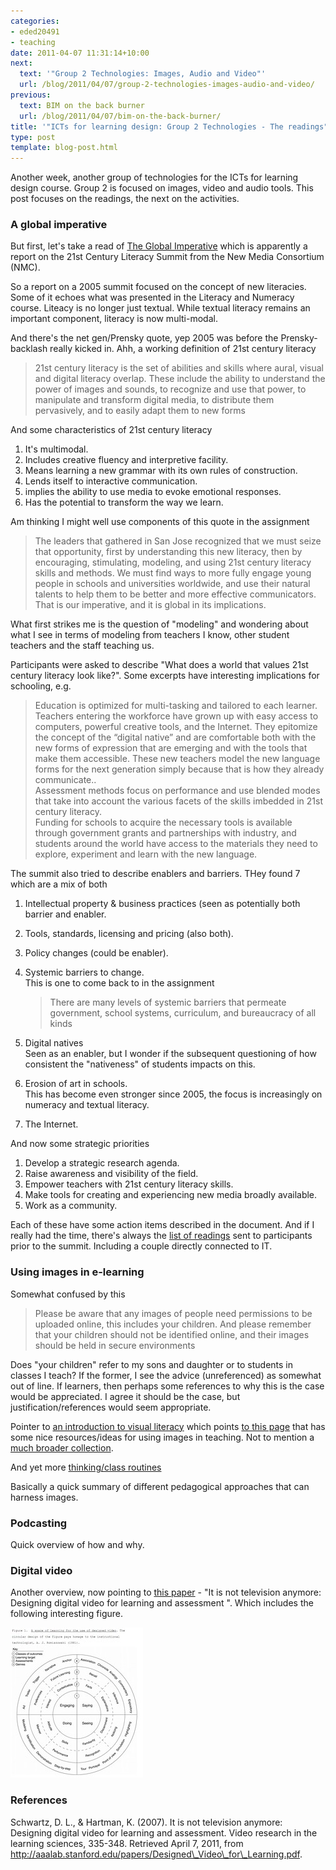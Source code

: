 ```yaml
---
categories:
- eded20491
- teaching
date: 2011-04-07 11:31:14+10:00
next:
  text: '"Group 2 Technologies: Images, Audio and Video"'
  url: /blog/2011/04/07/group-2-technologies-images-audio-and-video/
previous:
  text: BIM on the back burner
  url: /blog/2011/04/07/bim-on-the-back-burner/
title: '"ICTs for learning design: Group 2 Technologies - The readings"'
type: post
template: blog-post.html
---
```

Another week, another group of technologies for the ICTs for learning design course. Group 2 is focused on images, video and audio tools. This post focuses on the readings, the next on the activities.

### A global imperative

But first, let's take a read of [The Global Imperative](http://archive.nmc.org/pdf/Global_Imperative.pdf) which is apparently a report on the 21st Century Literacy Summit from the New Media Consortium (NMC).

So a report on a 2005 summit focused on the concept of new literacies. Some of it echoes what was presented in the Literacy and Numeracy course. Liteacy is no longer just textual. While textual literacy remains an important component, literacy is now multi-modal.

And there's the net gen/Prensky quote, yep 2005 was before the Prensky-backlash really kicked in. Ahh, a working definition of 21st century literacy

> 21st century literacy is the set of abilities and skills where aural, visual and digital literacy overlap. These include the ability to understand the power of images and sounds, to recognize and use that power, to manipulate and transform digital media, to distribute them pervasively, and to easily adapt them to new forms

And some characteristics of 21st century literacy

1. It's multimodal.
2. Includes creative fluency and interpretive facility.
3. Means learning a new grammar with its own rules of construction.
4. Lends itself to interactive communication.
5. implies the ability to use media to evoke emotional responses.
6. Has the potential to transform the way we learn.

Am thinking I might well use components of this quote in the assignment

> The leaders that gathered in San Jose recognized that we must seize that opportunity, first by understanding this new literacy, then by encouraging, stimulating, modeling, and using 21st century literacy skills and methods. We must find ways to more fully engage young people in schools and universities worldwide, and use their natural talents to help them to be better and more effective communicators. That is our imperative, and it is global in its implications.

What first strikes me is the question of "modeling" and wondering about what I see in terms of modeling from teachers I know, other student teachers and the staff teaching us.

Participants were asked to describe "What does a world that values 21st century literacy look like?". Some excerpts have interesting implications for schooling, e.g.

> Education is optimized for multi-tasking and tailored to each learner.  
> Teachers entering the workforce have grown up with easy access to computers, powerful creative tools, and the Internet. They epitomize the concept of the “digital native” and are comfortable both with the new forms of expression that are emerging and with the tools that make them accessible. These new teachers model the new language forms for the next generation simply because that is how they already communicate..  
> Assessment methods focus on performance and use blended modes that take into account the various facets of the skills imbedded in 21st century literacy.  
> Funding for schools to acquire the necessary tools is available through government grants and partnerships with industry, and students around the world have access to the materials they need to explore, experiment and learn with the new language.

The summit also tried to describe enablers and barriers. THey found 7 which are a mix of both

1. Intellectual property & business practices (seen as potentially both barrier and enabler.
2. Tools, standards, licensing and pricing (also both).
3. Policy changes (could be enabler).
4. Systemic barriers to change.  
    This is one to come back to in the assignment
    
    > There are many levels of systemic barriers that permeate government, school systems, curriculum, and bureaucracy of all kinds
    
5. Digital natives  
    Seen as an enabler, but I wonder if the subsequent questioning of how consistent the "nativeness" of students impacts on this.
6. Erosion of art in schools.  
    This has become even stronger since 2005, the focus is increasingly on numeracy and textual literacy.
7. The Internet.

And now some strategic priorities

1. Develop a strategic research agenda.
2. Raise awareness and visibility of the field.
3. Empower teachers with 21st century literacy skills.
4. Make tools for creating and experiencing new media broadly available.
5. Work as a community.

Each of these have some action items described in the document. And if I really had the time, there's always the [list of readings](http://archive.nmc.org/summit/readings.pdf) sent to participants prior to the summit. Including a couple directly connected to IT.

### Using images in e-learning

Somewhat confused by this

> Please be aware that any images of people need permissions to be uploaded online, this includes your children. And please remember that your children should not be identified online, and their images should be held in secure environments

Does "your children" refer to my sons and daughter or to students in classes I teach? If the former, I see the advice (unreferenced) as somewhat out of line. If learners, then perhaps some references to why this is the case would be appreciated. I agree it should be the case, but justification/references would seem appropriate.

Pointer to [an introduction to visual literacy](http://www.learnnc.org/lp/pages/675) which points [to this page](http://www.learnnc.org/lp/pages/678) that has some nice resources/ideas for using images in teaching. Not to mention a [much broader collection](http://www.learnnc.org/search?tag=visual+literacy).

And yet more [thinking/class routines](http://www.pz.harvard.edu/vt/visibleThinking_html_files/03_ThinkingRoutines/03e_FairnessRoutines/TugOfWar/TugOfWar_Routine.html)

Basically a quick summary of different pedagogical approaches that can harness images.

### Podcasting

Quick overview of how and why.

### Digital video

Another overview, now pointing to [this paper](http://aaalab.stanford.edu/papers/Designed_Video_for_Learning.pdf) - "It is not television anymore: Designing digital video for learning and assessment ". Which includes the following interesting figure.

[![A space of learning for the use of designed video](images/5596306897_cfc8910e30_m.jpg)](http://www.flickr.com/photos/david_jones/5596306897/ "A space of learning for the use of designed video by David T Jones, on Flickr")

### References

Schwartz, D. L., & Hartman, K. (2007). It is not television anymore: Designing digital video for learning and assessment. Video research in the learning sciences, 335-348. Retrieved April 7, 2011, from http://aaalab.stanford.edu/papers/Designed\_Video\_for\_Learning.pdf.